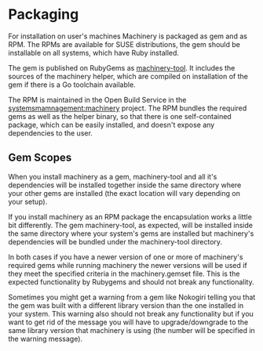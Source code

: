 # Packaging

For installation on user's machines Machinery is packaged as gem and as RPM. The
RPMs are available for SUSE distributions, the gem should be installable on all
systems, which have Ruby installed.

The gem is published on RubyGems as
[machinery-tool](https://rubygems.org/gems/machinery-tool). It includes the
sources of the machinery helper, which are compiled on installation of the gem
if there is a Go toolchain available.

The RPM is maintained in the Open Build Service in the
[systemsmamnagement:machinery](https://build.opensuse.org/project/show/systemsmanagement:machinery)
project. The RPM bundles the required gems as well as the helper binary, so that
there is one self-contained package, which can be easily installed, and doesn't
expose any dependencies to the user.

## Gem Scopes

When you install machinery as a gem, machinery-tool and all it's dependencies
will be installed together inside the same directory where your other gems are
installed (the exact location will vary depending on your setup).

If you install machinery as an RPM package the encapsulation works a little bit
differently. The gem machinery-tool, as expected, will be installed inside the
same directory where your system's gems are installed but machinery's
dependencies will be bundled under the machinery-tool directory.

In both cases if you have a newer version of one or more of machinery's required
gems while running machinery the newer versions will be used if they meet the
specified criteria in the machinery.gemset file. This is the expected
functionality by Rubygems and should not break any functionality.

Sometimes you might get a warning from a gem like Nokogiri telling you that the
gem was built with a different library version than the one installed in your
system. This warning also should not break any functionality but if you want to
get rid of the message you will have to upgrade/downgrade to the same library
version that machinery is using (the number will be specified in the warning
message).
